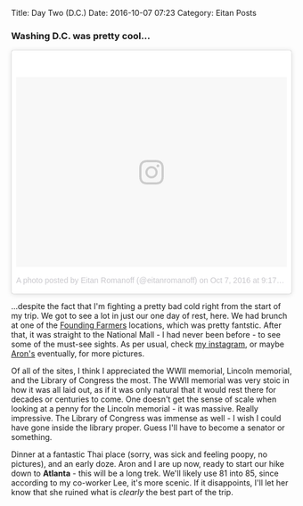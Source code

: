 Title: Day Two (D.C.)
Date: 2016-10-07 07:23
Category: Eitan Posts

### Washing D.C. was pretty cool...

<blockquote class="instagram-media" data-instgrm-version="7" style=" background:#FFF; border:0; border-radius:3px; box-shadow:0 0 1px 0 rgba(0,0,0,0.5),0 1px 10px 0 rgba(0,0,0,0.15); margin: 1px; max-width:658px; padding:0; width:99.375%; width:-webkit-calc(100% - 2px); width:calc(100% - 2px);"><div style="padding:8px;"> <div style=" background:#F8F8F8; line-height:0; margin-top:40px; padding:35.0925925926% 0; text-align:center; width:100%;"> <div style=" background:url(data:image/png;base64,iVBORw0KGgoAAAANSUhEUgAAACwAAAAsCAMAAAApWqozAAAABGdBTUEAALGPC/xhBQAAAAFzUkdCAK7OHOkAAAAMUExURczMzPf399fX1+bm5mzY9AMAAADiSURBVDjLvZXbEsMgCES5/P8/t9FuRVCRmU73JWlzosgSIIZURCjo/ad+EQJJB4Hv8BFt+IDpQoCx1wjOSBFhh2XssxEIYn3ulI/6MNReE07UIWJEv8UEOWDS88LY97kqyTliJKKtuYBbruAyVh5wOHiXmpi5we58Ek028czwyuQdLKPG1Bkb4NnM+VeAnfHqn1k4+GPT6uGQcvu2h2OVuIf/gWUFyy8OWEpdyZSa3aVCqpVoVvzZZ2VTnn2wU8qzVjDDetO90GSy9mVLqtgYSy231MxrY6I2gGqjrTY0L8fxCxfCBbhWrsYYAAAAAElFTkSuQmCC); display:block; height:44px; margin:0 auto -44px; position:relative; top:-22px; width:44px;"></div></div><p style=" color:#c9c8cd; font-family:Arial,sans-serif; font-size:14px; line-height:17px; margin-bottom:0; margin-top:8px; overflow:hidden; padding:8px 0 7px; text-align:center; text-overflow:ellipsis; white-space:nowrap;"><a href="https://www.instagram.com/p/BLScnMoAg_x/" style=" color:#c9c8cd; font-family:Arial,sans-serif; font-size:14px; font-style:normal; font-weight:normal; line-height:17px; text-decoration:none;" target="_blank">A photo posted by Eitan Romanoff (@eitanromanoff)</a> on <time style=" font-family:Arial,sans-serif; font-size:14px; line-height:17px;" datetime="2016-10-08T04:17:56+00:00">Oct 7, 2016 at 9:17pm PDT</time></p></div></blockquote> <script async defer src="//platform.instagram.com/en_US/embeds.js"></script>


...despite the fact that I'm fighting a pretty bad cold right from the start of my trip. We got to see a lot in just our one day of rest, here. We had brunch at one of the [Founding Farmers](http://www.wearefoundingfarmers.com/) locations, which was pretty fantstic. After that, it was straight to the National Mall - I had never been before - to see some of the must-see sights. As per usual, check [my instagram](https://www.instagram.com/eitanromanoff/), or maybe [Aron's](https://www.instagram.com/ar0ney/) eventually, for more pictures.  

Of all of the sites, I think I appreciated the WWII memorial, Lincoln memorial, and the Library of Congress the most. The WWII memorial was very stoic in how it was all laid out, as if it was only natural that it would rest there for decades or centuries to come. One doesn't get the sense of scale when looking at a penny for the Lincoln memorial - it was massive. Really impressive. The Library of Congress was immense as well - I wish I could have gone inside the library proper. Guess I'll have to become a senator or something.  

Dinner at a fantastic Thai place (sorry, was sick and feeling poopy, no pictures), and an early doze. Aron and I are up now, ready to start our hike down to **Atlanta** - this will be a long trek. We'll likely use 81 into 85, since according to my co-worker Lee, it's more scenic. If it disappoints, I'll let her know that she ruined what is *clearly* the best part of the trip.  